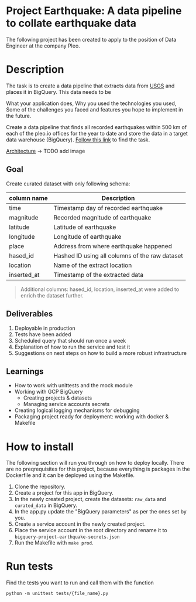 Project Earthquake: A data pipeline to collate earthquake data
===
The following project has been created to apply to the position of Data Engineer at the company Pleo.

# Description
The task is to create a data pipeline that extracts data from [USGS](https://earthquake.usgs.gov/fdsnws/event/1/) and places it in BigQuery. This data needs to be 

What your application does,
Why you used the technologies you used,
Some of the challenges you faced and features you hope to implement in the future.

Create a data pipeline that finds all recorded earthquakes within 500 km of each of the pleo.io offices for the year to date and store the data in a target data warehouse (BigQuery). [Follow this link](https://docs.google.com/document/d/1xJ-x-0p4zXMwFO3c76kQdt0kvUdWElFVmLnPqXpBJm8/edit) to find the task.

[Architecture](link) -> TODO add image

## Goal
Create curated dataset with only following schema:

| column name         | Description     |
|--------------|-----------|
| time | Timestamp day of recorded earthquake |
| magnitude      | Recorded magnitude of earthquake  |
| latitude      | Latitude of earthquake  |
| longitude      | Longitude of earthquake  |
| place      | Address from where earthquake happened  |
| hased_id      | Hashed ID using all columns of the raw dataset  |
| location      | Name of the extract location  |
| inserted_at      | Timestamp of the extracted data  |

> Additional columns: hased_id, location, inserted_at were added to enrich the dataset further.

## Deliverables
1. Deployable in production
2. Tests have been added
3. Scheduled query that should run once a week
4. Explanation of how to run the service and test it
5. Suggestions on next steps on how to build a more robust infrastructure

## Learnings
- How to work with unittests and the mock module
- Working with GCP BigQuery
  - Creating projects & datasets
  - Managing service accounts secrets
- Creating logical logging mechanisms for debugging
- Packaging project ready for deployment: working with docker & Makefile


# How to install
The following section will run you through on how to deploy locally. There are no preqrequisites for this project, because everything is packages in the Dockerfile and it can be deployed using the Makefile.

1. Clone the repository.
2. Create a project for this app in BigQuery.
3. In the newly created project, create the datasets: `raw_data` and `curated_data` in BigQuery.
4. In the app.py update the "BigQuery parameters" as per the ones set by you.
5. Create a service account in the newly created project.
6. Place the service account in the root directory and rename it to `bigquery-project-earthquake-secrets.json`
8. Run the Makefile with `make prod`.

# Run tests
Find the tests you want to run and call them with the function
```
python -m unittest tests/{file_name}.py
```
